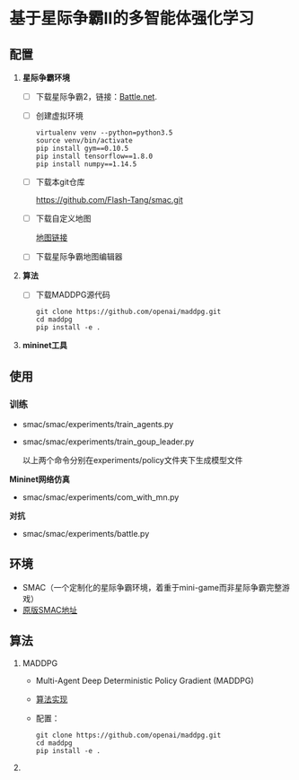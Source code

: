 # 基于星际争霸II的多智能体强化学习

## 配置

1. **星际争霸环境**

   + [ ] 下载星际争霸2，链接：[Battle.net](https://battle.net/).

   + [ ] 创建虚拟环境

     ```shell
     virtualenv venv --python=python3.5
     source venv/bin/activate
     pip install gym==0.10.5
     pip install tensorflow==1.8.0
     pip install numpy==1.14.5
     ```

   + [ ] 下载本git仓库

     https://github.com/Flash-Tang/smac.git

   + [ ] 下载自定义地图

     [地图链接](https://github.com/oxwhirl/smac/releases/download/v0.1-beta1/SMAC_Maps.zip)

   + [ ] 下载星际争霸地图编辑器

2. **算法**

   + [ ] 下载MADDPG源代码

     ```shell
     git clone https://github.com/openai/maddpg.git
     cd maddpg
     pip install -e .
     ```

3. **mininet工具**

## 使用

### 训练

+ smac/smac/experiments/train_agents.py

+ smac/smac/experiments/train_goup_leader.py

  以上两个命令分别在experiments/policy文件夹下生成模型文件

**Mininet网络仿真**

+ smac/smac/experiments/com_with_mn.py

**对抗**

+ smac/smac/experiments/battle.py

## 环境

+ SMAC（一个定制化的星际争霸环境，着重于mini-game而非星际争霸完整游戏）
+ [原版SMAC地址](https://github.com/oxwhirl/smac)

## 算法

1. MADDPG

   + Multi-Agent Deep Deterministic Policy Gradient (MADDPG)

   + [算法实现](https://github.com/openai/maddpg)

   + 配置：

     ```shell
     git clone https://github.com/openai/maddpg.git
     cd maddpg
     pip install -e .
     ```

2. 
